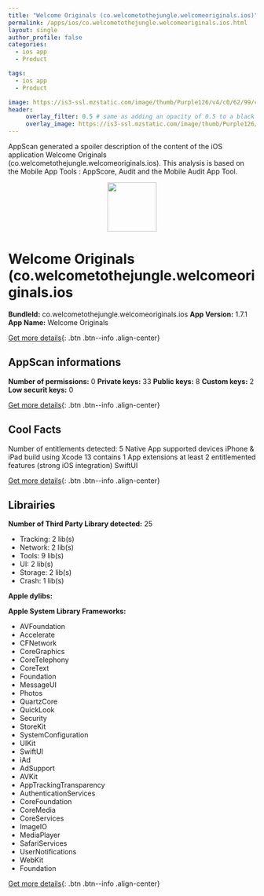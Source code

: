 ```yaml
---
title: "Welcome Originals (co.welcometothejungle.welcomeoriginals.ios)"
permalink: /apps/ios/co.welcometothejungle.welcomeoriginals.ios.html
layout: single
author_profile: false
categories: 
  - ios app 
  - Product 

tags: 
  - ios app 
  - Product 

image: https://is3-ssl.mzstatic.com/image/thumb/Purple126/v4/c0/62/99/c062991e-683e-2310-cba3-36c16ff340b3/AppIcon-1x_U007emarketing-0-7-0-85-220.png/512x512bb.jpg
header: 
     overlay_filter: 0.5 # same as adding an opacity of 0.5 to a black background
     overlay_image: https://is3-ssl.mzstatic.com/image/thumb/Purple126/v4/c0/62/99/c062991e-683e-2310-cba3-36c16ff340b3/AppIcon-1x_U007emarketing-0-7-0-85-220.png/512x512bb.jpg
---
```

AppScan generated a spoiler description of the content of the iOS application Welcome Originals (co.welcometothejungle.welcomeoriginals.ios). This analysis is based on the Mobile App Tools : AppScore, Audit and the Mobile Audit App Tool.

  
  
<div style="text-align: center;"><img src="https://is3-ssl.mzstatic.com/image/thumb/Purple126/v4/c0/62/99/c062991e-683e-2310-cba3-36c16ff340b3/AppIcon-1x_U007emarketing-0-7-0-85-220.png/512x512bb.jpg" width="100" height="100"></div>  
  
# Welcome Originals (co.welcometothejungle.welcomeoriginals.ios

**BundleId:** co.welcometothejungle.welcomeoriginals.ios
**App Version:** 1.7.1
**App Name:** Welcome Originals


[Get more details](/pricing.html){: .btn .btn--info .align-center}  
  
## AppScan informations 

**Number of permissions:** 0
**Private keys:** 33
**Public keys:** 8
**Custom keys:** 2
**Low securit keys:** 0
  
[Get more details](/pricing.html){: .btn .btn--info .align-center}

## Cool Facts

Number of entitlements detected: 5
Native App
supported devices iPhone & iPad
build using Xcode 13
contains 1 App extensions
at least 2 entitlemented features (strong iOS integration)
SwiftUI
  
[Get more details](/pricing.html){: .btn .btn--info .align-center}

## Librairies 
**Number of Third Party Library detected:** 25
- Tracking: 2 lib(s)
- Network: 2 lib(s)
- Tools: 9 lib(s)
- UI: 2 lib(s)
- Storage: 2 lib(s)
- Crash: 1 lib(s)

**Apple dylibs:**


**Apple System Library Frameworks:**
- AVFoundation
- Accelerate
- CFNetwork
- CoreGraphics
- CoreTelephony
- CoreText
- Foundation
- MessageUI
- Photos
- QuartzCore
- QuickLook
- Security
- StoreKit
- SystemConfiguration
- UIKit
- SwiftUI
- iAd
- AdSupport
- AVKit
- AppTrackingTransparency
- AuthenticationServices
- CoreFoundation
- CoreMedia
- CoreServices
- ImageIO
- MediaPlayer
- SafariServices
- UserNotifications
- WebKit
- Foundation


  
[Get more details](/pricing.html){: .btn .btn--info .align-center}

